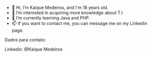 - 👋 Hi, I’m Kaique Medeiros, and I'm 18 years old.
- 👀 I’m interested in acquiring more knowledge about T.I
- 🌱 I’m currently learning Java and PHP.
- 📫 If you want to contact me, you can message me on my Linkedin page.

Dados para contato: 

Linkedin: @Kaique Medeiros       

<!---
kmxxl7/kmxxl7 is a ✨ special ✨ repository because its `README.md` (this file) appears on your GitHub profile.
You can click the Preview link to take a look at your changes.
--->
